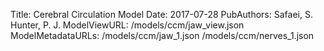 Title: Cerebral Circulation Model
Date: 2017-07-28
PubAuthors: Safaei, S.
	Hunter, P. J.
ModelViewURL: /models/ccm/jaw_view.json
ModelMetadataURLs: /models/ccm/jaw_1.json
	/models/ccm/nerves_1.json
